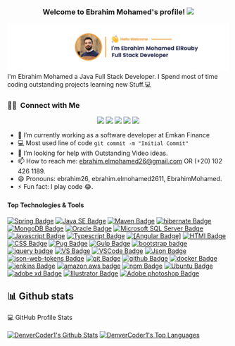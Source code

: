 ﻿<h3 align="center">
  Welcome to Ebrahim Mohamed's profile!
  <img src="https://media.giphy.com/media/hvRJCLFzcasrR4ia7z/giphy.gif" width="28">
</h3>

![Java FullStack Developer ](images/ebrahim-mohamed.png) <br>
I'm Ebrahim Mohamed a Java Full Stack Developer.
I Spend most of time coding outstanding projects learning new Stuff.:computer:


### 🤝🏻 &nbsp;Connect with Me

<p align="center">
<a href="https://linkedin.com/in/ebrahimmohamed26"><img src="https://img.shields.io/badge/-%20Ebrahim Mohamed-05122A?style=flat&logo=Linkedin"/></a>
<a href="https://facebook.com/ebrahim.mohamed26"><img src="https://img.shields.io/badge/-%20Ebrahim Mohamed-05122A?style=flat&logo=facebook"/></a>
<a href="mailto:ebrahim.elmohamed26@gmail.com"><img src="https://img.shields.io/badge/-%20Ebrahim Mohamed-05122A?style=flat&logo=gmail"/></a>
<a href="https://twitter.com/ebrahim2611"><img src="https://img.shields.io/badge/-%20Ebrahim Mohamed-05122A?style=flat&logo=twitter"/></a>
<a href="https://instagram.com/ebrahimmohamed26"><img src="https://img.shields.io/badge/-%20Ebrahim Mohamed-05122A?style=flat&logo=Instagram "/></a>
<p>

- 🔭 I’m currently working as a software developer at Emkan Finance
- :computer: Most used line of code `git commit -m "Initial Commit"`
- 🤔 I’m looking for help with Outstanding Video ideas.
- 📫 How to reach me: ebrahim.elmohamed26@gmail.com OR (+20) 102 426 1189.
- 😄 Pronouns: ebrahim26, ebrahim.elmohamed2611, EbrahimMohamed.
- ⚡ Fun fact: I play code 😂.

#### Top Technologies & Tools

<!-- TODO: Make technologies links takes you to repositories -->

[![Spring Badge](https://img.shields.io/badge/spring-6DB33F?style=flat&labelColor=6DB33F&logo=spring&logoColor=white)](https://spring.io/) [![Java SE Badge](https://img.shields.io/badge/java-007396?style=flat&labelColor=007396&logo=Java&logoColor=white)](https://www.oracle.com/java/) [![Maven Badge](https://img.shields.io/badge/Maven-C71A36?style=flat&labelColor=C71A36&logo=apache&logoColor=white)](https://www.apache.org/) [![hibernate Badge](https://img.shields.io/badge/Hibernate-59666C?style=flat&labelColor=59666C&logo=hibernate&logoColor=white)](http://hibernate.org/) [![MongoDB Badge](https://img.shields.io/badge/MongoDB-47A248?style=flat&labelColor=47A248&logo=MongoDB&logoColor=white)](https://www.mongodb.com/) [![Oracle Badge](https://img.shields.io/badge/oracle-C71A36?style=flat&labelColor=C71A36&logo=oracle&logoColor=white)](https://www.oracle.com/database/) [![Microsoft SQL Server Badge](https://img.shields.io/badge/MSSQL-CC2927?style=flat&labelColor=CC2927&logo=Microsoft%20SQL%20Server&logoColor=white)](https://www.microsoft.com/en-us/sql-server/sql-server-downloads) [![Javascript Badge](https://img.shields.io/badge/javascript-F7DF1E?style=flat&labelColor=F7DF1E&logo=javascript&logoColor=white)](https://www.javascript.com/) [![Typescript Badge](https://img.shields.io/badge/typescript-3178C6?style=flat&labelColor=3178C6&logo=typescript&logoColor=white)](https://www.typescriptlang.org/) [![[Angular Badge]](https://img.shields.io/badge/angular-DD0031?style=flat&labelColor=DD0031&logo=angular&logoColor=white)](https://angular.io/) [![HTMl Badge](https://img.shields.io/badge/HTML5-E34F26?style=flat&labelColor=E34F26&logo=html5&logoColor=white)](https://developer.mozilla.org/en-US/docs/Learn/HTML/Introduction_to_HTML) [![CSS Badge](https://img.shields.io/badge/CSS3-1572B6?style=flat&labelColor=1572B6&logo=CSS3&logoColor=white)](https://developer.mozilla.org/en-US/docs/Web/CSS/Reference) [![Pug Badge](https://img.shields.io/badge/Pug-A86454?style=flat&labelColor=A86454&logo=Pug&logoColor=white)](https://pugjs.org/) [![Gulp Badge](https://img.shields.io/badge/Gulp-CF4647?style=flat&labelColor=CF4647&logo=Gulp&logoColor=white)](https://gulpjs.com/) [![bootstrap badge](https://img.shields.io/badge/Bootstrap-7952B3?style=flat&labelColor=7952B3&logo=Bootstrap&logoColor=white)](https://getbootstrap.com/) [![jquery badge](https://img.shields.io/badge/jquery-0769AD?style=flat&labelColor=0769AD&logo=jquery&logoColor=white)](https://jquery.com/) [![VS Badge](https://img.shields.io/badge/Visual%20Studio-5C2D91?style=flat&labelColor=5C2D91&logo=Visual%20Studio&logoColor=white)](https://visualstudio.microsoft.com/) [![VSCode Badge](https://img.shields.io/badge/vs%20code-007ACC?style=flat&labelColor=007ACC&logo=Visual%20Studio%20Code&logoColor=white)](#) [![Json Badge](https://img.shields.io/badge/Json-000000?style=flat&labelColor=000000&logo=Json&logoColor=white)](#) [![json-web-tokens Badge](https://img.shields.io/badge/JsonWebTokens-000000?style=flat&labelColor=000000&logo=json-web-tokens&logoColor=white)](#) [![git Badge](https://img.shields.io/badge/git-F05032?style=flat&labelColor=F05032&logo=git&logoColor=white)](https://code.visualstudio.com/) [![github Badge](https://img.shields.io/badge/GitHub-181717?style=flat&labelColor=181717&logo=GitHub&logoColor=white)](#) [![docker Badge](https://img.shields.io/badge/docker-2496ED?style=flat&labelColor=2496ED&logo=docker&logoColor=white)](https://www.docker.com/) [![jenkins Badge](https://img.shields.io/badge/jenkins-D24939?style=flat&labelColor=D24939&logo=jenkins&logoColor=white)](https://www.jenkins.io/) [![amazon aws badge](https://img.shields.io/badge/amazonaws-232F3E?style=flat&labelColor=232F3E&logo=amazon&logoColor=white)](https://www.amazon.com/) [![npm Badge](https://img.shields.io/badge/npm-CB3837?style=flat&labelColor=CB3837&logo=NPM&logoColor=white)](https://www.npmjs.com/) [![Ubuntu Badge](https://img.shields.io/badge/linux-FCC624?style=flat&labelColor=FCC624&logo=linux&logoColor=white)](https://ubuntu.com/) [![adobe xd Badge](https://img.shields.io/badge/AdobeXd-FF61F6?style=flat&labelColor=FF61F6&logo=adobe-xd&logoColor=white)]() [![Illustrator Badge](https://img.shields.io/badge/Illustrator-FF9A00?style=flat&labelColor=FF9A00&logo=adobe-illustrator&logoColor=white)]() [![Adobe photoshop Badge](https://img.shields.io/badge/Illustrator-31A8FF?style=flat&labelColor=31A8FF&logo=adobe-photoshop&logoColor=white)]()
<br />

## 📊 Github stats

<!-- https://github.com/anuraghazra/github-readme-stats -->

  <summary>💻 GitHub Profile Stats</summary>
  <br/>
    <a href="https://github.com/anuraghazra/github-readme-stats"><img alt="DenverCoder1's Github Stats" src="https://denvercoder1-github-readme-stats.vercel.app/api/?username=EbrahimMohamed2611&show_icons=true&count_private=true&theme=react&hide_border=true&bg_color=1F222E&title_color=F85D7F&icon_color=F8D866" height="192px"/></a>
  <a href="https://github.com/anuraghazra/github-readme-stats"><img alt="DenverCoder1's Top Languages" src="https://github-readme-stats.vercel.app/api/top-langs/?username=EbrahimMohamed2611&langs_count=8&layout=compact&theme=react&hide_border=true&bg_color=1F222E&title_color=F85D7F&icon_color=F8D866" height="192px"/></a>
  <br/>